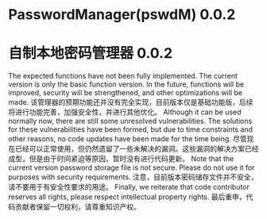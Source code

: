 # PasswordManager(pswdM) 0.0.2
# 自制本地密码管理器 0.0.2
The expected functions have not been fully implemented. The current version is only the basic function version. In the future, functions will be improved, security will be strengthened, and other optimizations will be made.
该管理器的预期功能还并没有完全实现，目前版本仅是基础功能版，后续将进行功能完善，加强安全性，并进行其他优化。
Although it can be used normally now, there are still some unresolved vulnerabilities. The solutions for these vulnerabilities have been formed, but due to time constraints and other reasons, no code updates have been made for the time being.
尽管现在已经可以正常使用，但仍然遗留了一些未解决的漏洞。这些漏洞的解决方案已经成型，但是由于时间紧迫等原因，暂时没有进行代码更新。
Note that the current version password storage file is not secure. Please do not use it for purposes with security requirements.
注意，目前版本密码储存文件并不安全，请不要用于有安全性要求的用途。
Finally, we reiterate that code contributor reserves all rights, please respect intellectual property rights.
最后重申，代码贡献者保留一切权利，请尊重知识产权。
